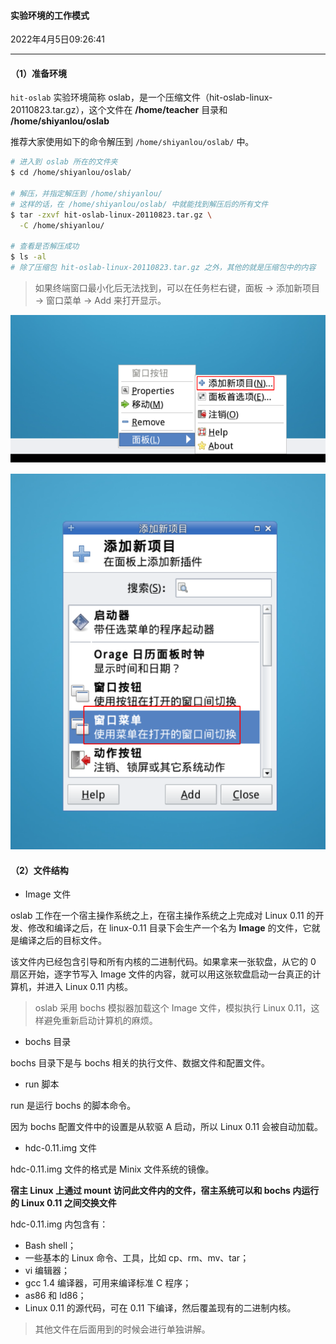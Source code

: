 ####  实验环境的工作模式

2022年4月5日09:26:41

---

#### （1）准备环境

`hit-oslab` 实验环境简称 oslab，是一个压缩文件（hit-oslab-linux-20110823.tar.gz），这个文件在 **/home/teacher** 目录和 **/home/shiyanlou/oslab**

推荐大家使用如下的命令解压到 `/home/shiyanlou/oslab/` 中。

```bash
# 进入到 oslab 所在的文件夹
$ cd /home/shiyanlou/oslab/

# 解压，并指定解压到 /home/shiyanlou/
# 这样的话，在 /home/shiyanlou/oslab/ 中就能找到解压后的所有文件
$ tar -zxvf hit-oslab-linux-20110823.tar.gz \
  -C /home/shiyanlou/

# 查看是否解压成功
$ ls -al
# 除了压缩包 hit-oslab-linux-20110823.tar.gz 之外，其他的就是压缩包中的内容
```

> 如果终端窗口最小化后无法找到，可以在任务栏右键，面板 -> 添加新项目 -> 窗口菜单 -> Add 来打开显示。

![图片描述](1.6_实验环境的工作模式.assets/uid871732-20201025-1603626488528.png)

![图片描述](1.6_实验环境的工作模式.assets/uid871732-20201025-1603626504750.png)

#### （2）文件结构

- Image 文件

oslab 工作在一个宿主操作系统之上，在宿主操作系统之上完成对 Linux 0.11 的开发、修改和编译之后，在 linux-0.11 目录下会生产一个名为 **Image** 的文件，它就是编译之后的目标文件。

该文件内已经包含引导和所有内核的二进制代码。如果拿来一张软盘，从它的 0 扇区开始，逐字节写入 Image 文件的内容，就可以用这张软盘启动一台真正的计算机，并进入 Linux 0.11 内核。

> oslab 采用 bochs 模拟器加载这个 Image 文件，模拟执行 Linux 0.11，这样避免重新启动计算机的麻烦。

- bochs 目录

bochs 目录下是与 bochs 相关的执行文件、数据文件和配置文件。

- run 脚本

run 是运行 bochs 的脚本命令。

因为 bochs 配置文件中的设置是从软驱 A 启动，所以 Linux 0.11 会被自动加载。

- hdc-0.11.img 文件

hdc-0.11.img 文件的格式是 Minix 文件系统的镜像。

**宿主 Linux 上通过 mount 访问此文件内的文件，宿主系统可以和 bochs 内运行的 Linux 0.11 之间交换文件**

hdc-0.11.img 内包含有：

- Bash shell；
- 一些基本的 Linux 命令、工具，比如 cp、rm、mv、tar；
- vi 编辑器；
- gcc 1.4 编译器，可用来编译标准 C 程序；
- as86 和 ld86；
- Linux 0.11 的源代码，可在 0.11 下编译，然后覆盖现有的二进制内核。

> 其他文件在后面用到的时候会进行单独讲解。